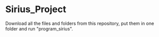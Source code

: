# Sirius_Project

Download all the files and folders from this repository, put them in one folder and run "program_sirius".
